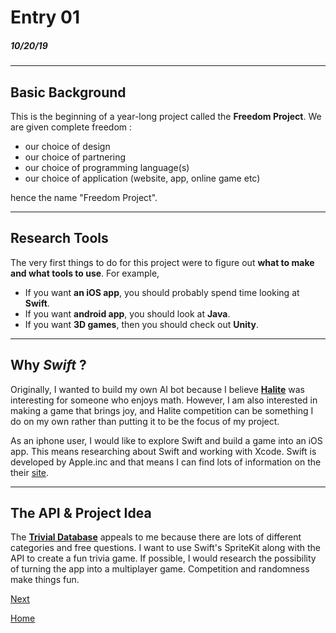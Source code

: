 # Entry 01
##### 10/20/19
---

## Basic Background

This is the beginning of a year-long project called the **Freedom Project**.
We are given complete freedom :
- our choice of design
- our choice of partnering
- our choice of programming language(s)
- our choice of application (website, app, online game etc)

hence the name "Freedom Project".

---
## Research Tools

The very first things to do for this project were to figure out **what to make and what tools to use**.
For example,
- If you want **an iOS app**, you should probably spend time looking at **Swift**.
- If you want **android app**, you should look at **Java**.
- If you want **3D games**, then you should check out **Unity**.

---
## Why **_Swift_** ?

Originally, I wanted to build my own AI bot because I believe [**Halite**](https://halite.io) was interesting for someone who enjoys math.
However, I am also interested in making a game that brings joy, and Halite competition can be something I do on my own rather than
putting it to be the focus of my project.

As an iphone user, I would like to explore Swift and build a game into an iOS app. This means researching about Swift and working
with Xcode. Swift is developed by Apple.inc and that means I can find lots of information on the their [site](https://developer.apple.com/swift/).

---
## The API & Project Idea

The [**Trivial Database**](https://opentdb.com/) appeals to me because there are lots of different categories and free questions.
I want to use Swift's SpriteKit along with the API to create a fun trivia game. If possible, I would research the possibility of
turning the app into a multiplayer game. Competition and randomness make things fun.


[Next](entry02.md)

[Home](../README.md)
